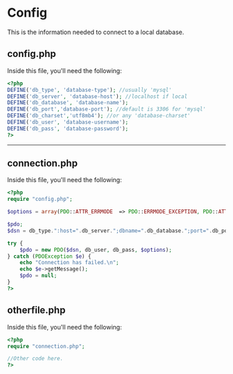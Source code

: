 # Config
This is the information needed to connect to a local database.

## config.php
Inside this file, you'll need the following:
```php
<?php
DEFINE('db_type', 'database-type'); //usually 'mysql'
DEFINE('db_server', 'database-host'); //localhost if local
DEFINE('db_database', 'database-name');
DEFINE('db_port','database-port'); //default is 3306 for 'mysql'
DEFINE('db_charset','utf8mb4'); //or any 'database-charset'
DEFINE('db_user', 'database-username');
DEFINE('db_pass', 'database-password');
?>
```

***

## connection.php
Inside this file, you'll need the following:
```php
<?php
require "config.php";

$options = array(PDO::ATTR_ERRMODE  => PDO::ERRMODE_EXCEPTION, PDO::ATTR_DEFAULT_FETCH_MODE => PDO::FETCH_ASSOC, PDO::ATTR_EMULATE_PREPARES => false);

$pdo;
$dsn = db_type.":host=".db_server.";dbname=".db_database.";port=".db_port.";charset=".db_charset; 

try {
    $pdo = new PDO($dsn, db_user, db_pass, $options);
} catch (PDOException $e) {
    echo "Connection has failed.\n";
    echo $e->getMessage();
    $pdo = null;
} 
?>
```

## otherfile.php
Inside this file, you'll need the following:
```php
<?php
require "connection.php";

//Other code here.
?>
```